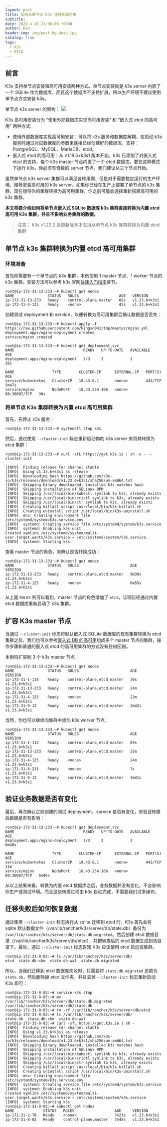 ```yaml
---
layout: post
title: 如何从单节点 K3s 迁移到高可用
subtitle:
date: 2022-4-10 21:06:00 +0800
author: Ksd
header-img: img/post-bg-desk.jpg
catalog: true
tags:
  - k3s
  - ETCD
---
```


## 前言

K3s 支持单节点安装和高可用安装两种方式，单节点安装就是 k3s server 内嵌了一个 SQLite 作为数据库，而且这个数据库不支持扩展，所以生产环境不建议使用单节点方式安装 k3s。

单节点 k3s server 的架构：
![](http://docs.rancher.cn/assets/images/k3s-architecture-single-server-42bb3c4899985b4f6d8fd0e2130e3c0e.png)

K3s 高可用安装分为 “使用外部数据库实现高可用安装” 和 “嵌入式 etcd 的高可用” 两种方式:

- 使用外部数据库实现高可用安装：可以将 k3s 服务和数据库解耦，在启动 k3s 服务时通过对应数据库的参数来连接已经创建好的数据库，支持：PostgreSQL、MySQL、MariaDB、etcd。
- 嵌入式 etcd 的高可用：从 v1.19.5+k3s1 版本开始，k3s 已添加了对嵌入式 etcd 的支持，每个 k3s master 节点内置了一个 etcd 数据库，要在这种模式下运行 k3s，你必须有奇数的 server 节点。我们建议从三个节点开始。

虽然单节点 k3s server 集群可以满足各种用例，但是对于需要稳定运行的生产环境，推荐安装高可用的 k3s server。如果你已经在生产上部署了单节点的 k3s 集群，现在想将你的集群转换为高可用集群，你之前可能会选择重新搭建高可用的 k3s 集群。

**本文将要介绍如何将单节点嵌入式 SQLite 数据库 k3s 集群直接转换为内置 etcd 高可用 k3s 集群，并且不影响业务集群的数据。**

> 注意： k3s v1.22.2 及更新版本才支持从单节点 k3s 集群转换为内置 etcd 集群

## 单节点 k3s 集群转换为内置 etcd 高可用集群

### 环境准备

首先你需要有一个单节点的 k3s 集群，本例使用 1 master 节点、1 worker 节点的 k3s 集群。安装方法可以参考 k3s 官网[快速入门指南](https://docs.rancher.cn/docs/k3s/quick-start/_index/)章节。

```
root@ip-172-31-13-233:~# kubectl get nodes
NAME               STATUS   ROLES                  AGE   VERSION
ip-172-31-13-233   Ready    control-plane,master   86s   v1.23.6+k3s1
ip-172-31-4-125    Ready    <none>                 42s   v1.23.6+k3s1
```

创建测试 deployment 和 service，以便转换为高可用集群后确认数据是否丢失：

```
root@ip-172-31-13-233:~# kubectl apply -f https://raw.githubusercontent.com/kingsd041/tmp/master/nginx.yml
deployment.apps/nginx-deployment created
service/nginx created

root@ip-172-31-13-233:~# kubectl get deployment,svc
NAME                               READY   UP-TO-DATE   AVAILABLE   AGE
deployment.apps/nginx-deployment   3/3     3            3           36s

NAME                 TYPE        CLUSTER-IP      EXTERNAL-IP   PORT(S)        AGE
service/kubernetes   ClusterIP   10.43.0.1       <none>        443/TCP        5m47s
service/nginx        NodePort    10.43.254.106   <none>        80:30007/TCP   36s
```

### 将单节点 K3s 集群转换为内置 etcd 高可用集群

首先，先停止 k3s 服务：

```
root@ip-172-31-13-233:~# systemctl stop k3s
```

然后，通过使用 `--cluster-init` 标志重新启动你的 k3s server 来将其转换为 etcd 集群：

```
root@ip-172-31-13-233:~# curl -sfL https://get.k3s.io | sh -s - --cluster-init

[INFO]  Finding release for channel stable
[INFO]  Using v1.23.6+k3s1 as release
[INFO]  Downloading hash https://github.com/k3s-io/k3s/releases/download/v1.23.6+k3s1/sha256sum-amd64.txt
[INFO]  Skipping binary downloaded, installed k3s matches hash
[INFO]  Skipping installation of SELinux RPM
[INFO]  Skipping /usr/local/bin/kubectl symlink to k3s, already exists
[INFO]  Skipping /usr/local/bin/crictl symlink to k3s, already exists
[INFO]  Skipping /usr/local/bin/ctr symlink to k3s, already exists
[INFO]  Creating killall script /usr/local/bin/k3s-killall.sh
[INFO]  Creating uninstall script /usr/local/bin/k3s-uninstall.sh
[INFO]  env: Creating environment file /etc/systemd/system/k3s.service.env
[INFO]  systemd: Creating service file /etc/systemd/system/k3s.service
[INFO]  systemd: Enabling k3s unit
Created symlink /etc/systemd/system/multi-user.target.wants/k3s.service → /etc/systemd/system/k3s.service.
[INFO]  systemd: Starting k3s
```

查看 master 节点的角色，来确认是否转换成功：

```
root@ip-172-31-13-233:~# kubectl get nodes
NAME               STATUS   ROLES                       AGE     VERSION
ip-172-31-13-233   Ready    control-plane,etcd,master   9m39s   v1.23.6+k3s1
ip-172-31-4-125    Ready    <none>                      8m55s   v1.23.6+k3s1
```

从上面 `ROLES` 列可以看到，master 节点的角色增加了 `etcd`，证明已经通过内置 etcd 数据库重新启动了 k3s 集群。

## 扩容 K3s master 节点

当通过 `--cluster-init` 标志将默认嵌入式 SQLite 数据库的现有集群转换为 etcd 集群之后，我们也可以参考[嵌入式 DB 的高可用](http://docs.rancher.cn/docs/k3s/installation/ha-embedded/_index)组成多个 master 节点的集群，操作步骤和普通的嵌入式 etcd 的高可用集群的方式没有任何区别。

本例将扩容到 3 个 k3s master 节点：

```
root@ip-172-31-13-233:~# kubectl get nodes
NAME               STATUS   ROLES                       AGE     VERSION
ip-172-31-1-114    Ready    control-plane,etcd,master   30s     v1.23.6+k3s1
ip-172-31-13-233   Ready    control-plane,etcd,master   24m     v1.23.6+k3s1
ip-172-31-4-125    Ready    <none>                      23m     v1.23.6+k3s1
ip-172-31-9-12     Ready    control-plane,etcd,master   2m42s   v1.23.6+k3s1
```

当然，你也可以继续向集群中添加 k3s worker 节点：

```
root@ip-172-31-13-233:~# kubectl get nodes
NAME               STATUS   ROLES                       AGE     VERSION
ip-172-31-1-114    Ready    control-plane,etcd,master   89s     v1.23.6+k3s1
ip-172-31-13-233   Ready    control-plane,etcd,master   25m     v1.23.6+k3s1
ip-172-31-4-125    Ready    <none>                      24m     v1.23.6+k3s1
ip-172-31-8-211    Ready    <none>                      7s      v1.23.6+k3s1
ip-172-31-9-12     Ready    control-plane,etcd,master   3m41s   v1.23.6+k3s1
```

## 验证业务数据是否有变化

最后，再次确认之前创建的测试 deployment、service 是否有变化，来验证转换后数据是否有影响：

```
root@ip-172-31-13-233:~# kubectl get deployment,svc
NAME                               READY   UP-TO-DATE   AVAILABLE   AGE
deployment.apps/nginx-deployment   3/3     3            3           6m40s

NAME                 TYPE        CLUSTER-IP      EXTERNAL-IP   PORT(S)        AGE
service/kubernetes   ClusterIP   10.43.0.1       <none>        443/TCP        11m
service/nginx        NodePort    10.43.254.106   <none>        80:30007/TCP   6m40s
```

从以上结果来看，转换为内置 etcd 数据库之后，业务数据并没有变化，不会影响你生产或测试环境。而且这些转换过程由 k3s 自动完成，不需要我们过多操作。

## 迁移失败后如何恢复数据

通过使用 `--cluster-init` 标志执行从 sqlite 迁移到 etcd 时，K3s 首先会将 sqlite 默认数据文件（/var/lib/rancher/k3s/server/db/state.db）备份为 `/var/lib/rancher/k3s/server/db/state.db.migrated`。然后创建 etcd 数据目录（/var/lib/rancher/k3s/server/db/etcd），并把转换后的 etcd 数据生成到该目录下。最后，通过 `--cluster-init` 标志告知 K3s 应该使用 etcd 启动该集群。

```
root@ip-172-31-8-83:~# ls /var/lib/rancher/k3s/server/db/
etcd  state.db-shm  state.db-wal  state.db.migrated
```

所以，当我们迁移到 etcd 数据库失败时，只需要将 `state.db.migrated` 还原为 `state.db`，然后删除掉 etcd 文件夹，并且去掉 `--cluster-init` 标志重新启动 K3s 即可：

```
root@ip-172-31-8-83:~# service k3s stop
root@ip-172-31-8-83:~# mv /var/lib/rancher/k3s/server/db/state.db.migrated /var/lib/rancher/k3s/server/db/state.db
root@ip-172-31-8-83:~# rm -rf /var/lib/rancher/k3s/server/db/etcd
root@ip-172-31-8-83:~# ls /var/lib/rancher/k3s/server/db/
state.db  state.db-shm  state.db-wal
root@ip-172-31-8-83:~# curl -sfL https://get.k3s.io | sh -
[INFO]  Finding release for channel stable
[INFO]  Using v1.23.6+k3s1 as release
[INFO]  Downloading hash https://github.com/k3s-io/k3s/releases/download/v1.23.6+k3s1/sha256sum-amd64.txt
[INFO]  Skipping binary downloaded, installed k3s matches hash
[INFO]  Skipping installation of SELinux RPM
[INFO]  Skipping /usr/local/bin/kubectl symlink to k3s, already exists
[INFO]  Skipping /usr/local/bin/crictl symlink to k3s, already exists
[INFO]  Skipping /usr/local/bin/ctr symlink to k3s, already exists
[INFO]  Creating killall script /usr/local/bin/k3s-killall.sh
[INFO]  Creating uninstall script /usr/local/bin/k3s-uninstall.sh
[INFO]  env: Creating environment file /etc/systemd/system/k3s.service.env
[INFO]  systemd: Creating service file /etc/systemd/system/k3s.service
[INFO]  systemd: Enabling k3s unit
Created symlink /etc/systemd/system/multi-user.target.wants/k3s.service → /etc/systemd/system/k3s.service.
[INFO]  systemd: Starting k3s
root@ip-172-31-8-83:~# kubectl get nodes
NAME             STATUS   ROLES                  AGE     VERSION
ip-172-31-2-70   Ready    <none>                 7m21s   v1.23.6+k3s1
ip-172-31-8-83   Ready    control-plane,master   7m48s   v1.23.6+k3s1
```
